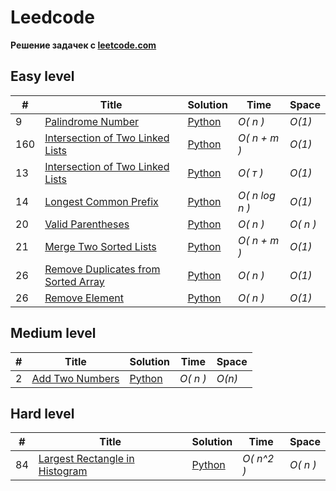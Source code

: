 # Leedcode

**Pешение задачек с [leetcode.com](https://leetcode.com)**

## Easy level
|  #  | Title | Solution | Time | Space |
| --- | ----- | -------- | ---- | ----- |
|9| [Palindrome Number](https://leetcode.com/problems/palindrome-number/description/?source=submission-ac) | [Python](./Easy/9.py) | _O( n )_| _O(1)_ ||
|160| [Intersection of Two Linked Lists](https://leetcode.com/problems/intersection-of-two-linked-lists/description/) | [Python](./Easy/160.py) | _O( n + m )_| _O(1)_ ||
|13| [Intersection of Two Linked Lists](https://leetcode.com/problems/roman-to-integer/description/) | [Python](./Easy/13.py) | _O( т )_| _O(1)_ ||
|14| [Longest Common Prefix](https://leetcode.com/problems/longest-common-prefix/description/) | [Python](./Easy/14.py) | _O( n log n )_| _O(1)_ ||
|20| [Valid Parentheses](https://leetcode.com/problems/valid-parentheses/description/) | [Python](./Easy/20.py) | _O( n )_| _O( n )_ ||
|21| [Merge Two Sorted Lists](https://leetcode.com/problems/merge-two-sorted-lists/description/) | [Python](./Easy/21.py) | _O( n + m )_| _O(1)_ ||
|26| [Remove Duplicates from Sorted Array](https://leetcode.com/problems/remove-duplicates-from-sorted-array/description/) | [Python](./Easy/26.py) | _O( n )_| _O(1)_ ||
|26| [Remove Element](https://leetcode.com/problems/remove-element/description/) | [Python](./Easy/27.py) | _O( n )_| _O(1)_ ||


## Medium level
|  #  | Title | Solution | Time | Space |
| --- | ----- | -------- | ---- | ----- |
|2| [Add Two Numbers](https://leetcode.com/problems/add-two-numbers/description/) | [Python](./Medium/2.py) | _O( n )_| _O(n)_ ||

## Hard level
|  #  | Title | Solution | Time | Space |
| --- | ----- | -------- | ---- | ----- |
|84| [Largest Rectangle in Histogram](https://leetcode.com/problems/largest-rectangle-in-histogram/solutions/5378360/video-explanation/?source=submission-ac) | [Python](./Hard/84.py) | _O( n^2 )_| _O( n )_ |
